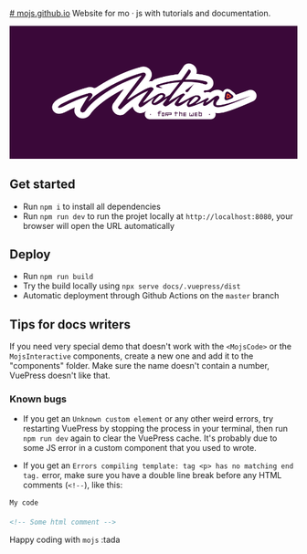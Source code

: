 [# mojs.github.io](mojs.github.io/)
Website for mo · js with tutorials and documentation.

![mo · js](logo.png "mo · js")

## Get started
* Run `npm i` to install all dependencies
* Run `npm run dev` to run the projet locally at `http://localhost:8080`, your browser will open the URL automatically

## Deploy
* Run `npm run build`
* Try the build locally using `npx serve docs/.vuepress/dist`
* Automatic deployment through Github Actions on the `master` branch

## Tips for docs writers
If you need very special demo that doesn't work with the `<MojsCode>` or the `MojsInteractive` components, create a new one and add it to the "components" folder. Make sure the name doesn't contain a number, VuePress doesn't like that.

### Known bugs
* If you get an `Unknown custom element` or any other weird errors, try restarting VuePress by stopping the process in your terminal, then run `npm run dev` again to clear the VuePress cache. It's probably due to some JS error in a custom component that you used to wrote.

* If you get an `Errors compiling template: tag <p> has no matching end tag.` error, make sure you have a double line break before any HTML comments (`<!--`), like this:

```md
My code

<!-- Some html comment -->
```

Happy coding with `mojs` :tada
